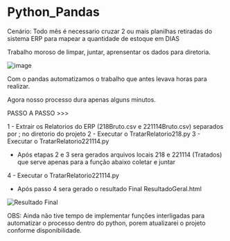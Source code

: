 # Python_Pandas

Cenário: Todo mês é necessario cruzar 2 ou mais planilhas retiradas do sistema ERP para mapear a quantidade de estoque em DIAS

Trabalho moroso de limpar, juntar, aprensentar os dados para diretoria.

![image](https://user-images.githubusercontent.com/64210900/156970757-eb0665e1-bb11-48fc-8395-e26cc0a07e36.png)


Com o pandas automatizamos o trabalho que antes levava horas para realizar.

Agora nosso processo dura apenas alguns minutos.


PASSO A PASSO >>>

1 - Extrair os Relatorios do ERP (218Bruto.csv e 221114Bruto.csv) separados por ; no diretorio do projeto
2 - Executar o TratarRelatorio218.py
3 - Executar o TratarRelatorio221114.py

* Após etapas 2 e 3 sera gerados arquivos locais 218 e 221114 (Tratados) que serve apenas para a função abaixo coletar e juntar

4 - Executar o TratarRelatorio221114.py

* Após passo 4 sera gerado o resultado Final ResultadoGeral.html

![Resultado Final](https://user-images.githubusercontent.com/64210900/156970211-75bb0576-e2b1-4f17-a6f1-6f655fbb9400.PNG)


OBS: Ainda não tive tempo de implementar funções interligadas para automatizar o processo dentro do python, porem atualizarei o projeto conforme disponibilidade.
